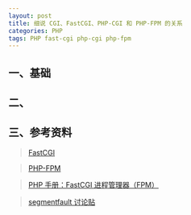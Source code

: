 ```yaml
---
layout: post
title: 细说 CGI、FastCGI、PHP-CGI 和 PHP-FPM 的关系
categories: PHP
tags: PHP fast-cgi php-cgi php-fpm
---
```


## 一、基础

## 二、

## 三、参考资料

> [FastCGI](http://www.fastcgi.com/drupal/)

> [PHP-FPM](http://php-fpm.org/)

> [PHP 手册：FastCGI 进程管理器（FPM）](http://php.net/manual/zh/install.fpm.php)

> [segmentfault 讨论贴](http://segmentfault.com/q/1010000000256516)
